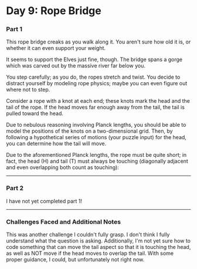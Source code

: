 # Day 9: Rope Bridge

### Part 1

This rope bridge creaks as you walk along it. You aren't sure how old it is, or whether it can even support your weight.

It seems to support the Elves just fine, though. The bridge spans a gorge which was carved out by the massive river far below you.

You step carefully; as you do, the ropes stretch and twist. You decide to distract yourself by modeling rope physics; maybe you can even figure out where not to step.

Consider a rope with a knot at each end; these knots mark the head and the tail of the rope. If the head moves far enough away from the tail, the tail is pulled toward the head.

Due to nebulous reasoning involving Planck lengths, you should be able to model the positions of the knots on a two-dimensional grid. Then, by following a hypothetical series of motions (your puzzle input) for the head, you can determine how the tail will move.

Due to the aforementioned Planck lengths, the rope must be quite short; in fact, the head (H) and tail (T) must always be touching (diagonally adjacent and even overlapping both count as touching):


___

### Part 2

I have not yet completed part 1!

___

### Challenges Faced and Additional Notes

This was another challenge I couldn't fully grasp. I don't think I fully understand what the question is asking. Additionally, I'm not yet sure how to code something that can move the tail aspect so that it is touching the head, as well as NOT move if the head moves to overlap the tail. With some proper guidance, I could, but unfortunately not right now.